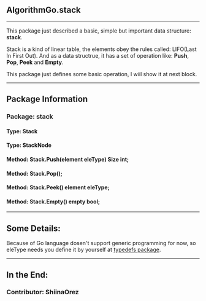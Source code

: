 ## AlgorithmGo.stack

-----

This package just described a basic, simple but important data structure: **stack**.

Stack is a kind of linear table, the elements obey the rules called: LIFO(Last In First Out). And as a data structrue, it has a set of operation like: **Push**, **Pop**, **Peek** and **Empty**.

This package just defines some basic operation, I wiil show it at next block.

-----

## Package Information

### Package: stack

#### Type: Stack
#### Type: StackNode
#### Method: Stack.Push(element eleType) Size int;
#### Method: Stack.Pop();
#### Method: Stack.Peek() element eleType;
#### Method: Stack.Empty() empty bool;

-----

## Some Details:

Because of Go language dosen't support generic programming for now, so eleType needs you define it by yourself at [typedefs package](https://github.com/ShiinaOrez/AlgorithmGo/tree/master/typedefs).

-----

## In the End:

### Contributor: ShiinaOrez
